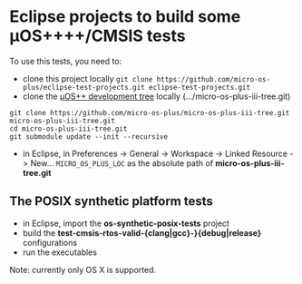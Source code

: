 # Eclipse projects to build some µOS++++/CMSIS tests

To use this tests, you need to:

* clone this project locally
`git clone https://github.com/micro-os-plus/eclipse-test-projects.git eclipse-test-projects.git`
* clone the [µOS++ development tree](https://github.com/micro-os-plus/micro-os-plus-iii-tree) locally (.../micro-os-plus-iii-tree.git)
```
git clone https://github.com/micro-os-plus/micro-os-plus-iii-tree.git micro-os-plus-iii-tree.git
cd micro-os-plus-iii-tree.git
git submodule update --init --recursive
```
* in Eclipse, in Preferences -> General -> Workspace -> Linked Resource -> New...
`MICRO_OS_PLUS_LOC` as the absolute path of **micro-os-plus-iii-tree.git**

## The POSIX synthetic platform tests

* in Eclipse, import the **os-synthetic-posix-tests** project
* build the **test-cmsis-rtos-valid-{clang|gcc}-}{debug|release}** configurations
* run the executables

Note: currently only OS X is supported.

